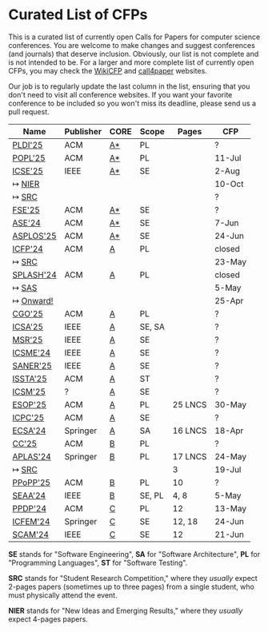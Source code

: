 # Curated List of CFPs

This is a curated list of currently open Calls for Papers for computer
science conferences. You are welcome to make changes and suggest conferences
(and journals) that deserve inclusion. Obviously, our list is not complete
and is not intended to be. For a larger and more complete list of
currently open CFPs,
you may check the [WikiCFP](http://www.wikicfp.com/cfp/) and
[call4paper](https://www.call4paper.com/) websites.

Our job is to regularly update the last column in the list, ensuring that
you don't need to visit all conference websites. If you want your favorite
conference to be included so you won't miss its deadline,
please send us a pull request.

| Name | Publisher | CORE | Scope | Pages | CFP |
| --- | --- | --- | --- | --- | --- |
| [PLDI'25](https://conf.researchr.org/series/pldi) | ACM | [A*](https://portal.core.edu.au/conf-ranks/84/) | PL | | ? |
| [POPL'25](https://conf.researchr.org/home/POPL-2025) | ACM | [A*](https://portal.core.edu.au/conf-ranks/82/) | PL | | 11-Jul |
| [ICSE'25](https://conf.researchr.org/home/icse-2025) | IEEE | [A*](https://portal.core.edu.au/conf-ranks/1209/) | SE | | 2-Aug |
| ↦ [NIER](https://conf.researchr.org/track/icse-2025/icse-2025-nier) | | | | | 10-Oct |
| ↦ [SRC](https://conf.researchr.org/track/icse-2025/icse-2025-SRC) | | | | | ? |
| [FSE'25](https://conf.researchr.org/home/fse-2025) | ACM | [A*](https://portal.core.edu.au/conf-ranks/52/) | SE | | ? |
| [ASE'24](https://conf.researchr.org/home/ase-2024) | ACM | [A*](https://portal.core.edu.au/conf-ranks/279/) | SE | | 7-Jun |
| [ASPLOS'25](https://www.asplos-conference.org/asplos-2025-call-for-papers/) | ACM | [A*](https://portal.core.edu.au/conf-ranks/147/) | SE | | 24-Jun |
| [ICFP'24](https://icfp24.sigplan.org/) | ACM | [A](https://portal.core.edu.au/conf-ranks/1037/) | PL | | closed |
| ↦ [SRC](https://icfp24.sigplan.org/track/icfp-2024-student-research-competition) | | | | | 23-May |
| [SPLASH'24](https://2024.splashcon.org/) | ACM | [A](https://portal.core.edu.au/conf-ranks/18/) | PL | | closed |
| ↦ [SAS](https://2024.splashcon.org/home/sas-2024) | | | | | 5-May |
| ↦ [Onward!](https://2024.splashcon.org/track/splash-2024-Onward-Essays) | | | | | 25-Apr |
| [CGO'25](https://conf.researchr.org/series/cgo) | ACM | [A](https://portal.core.edu.au/conf-ranks/1362/) | PL | | ? |
| [ICSA'25](https://conf.researchr.org/home/icsa-2024) | IEEE | [A](https://portal.core.edu.au/conf-ranks/791/) | SE, SA | | ? |
| [MSR'25](https://www.msrconf.org/) | IEEE | [A](https://portal.core.edu.au/conf-ranks/711/) | SE | | ? |
| [ICSME'24](https://conf.researchr.org/home/icsme-2024) | IEEE | [A](https://portal.core.edu.au/conf-ranks/676/) | SE | | ? |
| [SANER'25](https://conf.researchr.org/series/saner) | IEEE | [A](https://portal.core.edu.au/conf-ranks/2280/) | SE | | ? |
| [ISSTA'25](https://conf.researchr.org/home/issta-2025) | ACM | [A](https://portal.core.edu.au/conf-ranks/1412/) | ST | | ? |
| [ICSM'25](https://waset.org/software-maintenance-conference-in-july-2024-in-london) | ? | [A](https://portal.core.edu.au/conf-ranks/676/) | SE | | ? |
| [ESOP'25](https://etaps.org/2025/conferences/esop/) | ACM | [A](https://portal.core.edu.au/conf-ranks/514/) | PL | 25 LNCS | 30-May |
| [ICPC'25](https://conf.researchr.org/home/icpc-2024) | ACM | [A](https://portal.core.edu.au/conf-ranks/1181/) | SE | | ? |
| [ECSA'24](https://conf.researchr.org/home/ecsa-2024) | Springer | [A](https://portal.core.edu.au/conf-ranks/2165/) | SA | 16 LNCS | 18-Apr |
| [CC'25](https://conf.researchr.org/series/CC) | ACM | [B](https://portal.core.edu.au/conf-ranks/936/) | PL | | ? |
| [APLAS'24](https://conf.researchr.org/home/aplas-2024/) | Springer | [B](https://portal.core.edu.au/conf-ranks/171/) | PL | 17 LNCS | 24-May |
| ↦ [SRC](https://conf.researchr.org/track/aplas-2024/src-and-posters) | | | | 3 | 19-Jul |
| [PPoPP'25](https://conf.researchr.org/home/ppopp-2024) | ACM | [B](https://portal.core.edu.au/conf-ranks/1691/) | PL | 10 | ? |
| [SEAA'24](https://dsd-seaa.com/seaa2024/) | IEEE | [B](https://portal.core.edu.au/conf-ranks/464/) | SE, PL | 4, 8 | 5-May |
| [PPDP'24](https://ppdp2024.github.io/) | ACM | [C](https://portal.core.edu.au/conf-ranks/1176/) | PL | 12 | 13-May |
| [ICFEM'24](https://icfem2024.info/) | Springer | [C](https://portal.core.edu.au/conf-ranks/1031/) | SE | 12, 18 | 24-Jun |
| [SCAM'24](https://conf.researchr.org/home/scam-2024) | IEEE | [C](https://portal.core.edu.au/conf-ranks/718/) | SE | 12 | 21-Jun |

**SE** stands for "Software Engineering",
**SA** for "Software Architecture",
**PL** for "Programming Languages",
**ST** for "Software Testing".

**SRC** stands for "Student Research Competition," where they _usually_ expect
2-pages papers (sometimes up to three pages)
from a single student, who must physically attend the event.

**NIER** stands for "New Ideas and Emerging Results," where
they _usually_ expect 4-pages papers.
